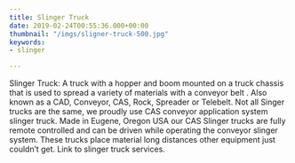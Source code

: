 ```yaml
---
title: Slinger Truck
date: 2019-02-24T00:55:36.000+00:00
thumbnail: "/imgs/sligner-truck-500.jpg"
keywords:
- slinger

---
```

Slinger Truck: A truck with a hopper and boom mounted on a truck chassis that is used to spread a variety of materials with a conveyor belt . Also known as a CAD, Conveyor, CAS, Rock, Spreader or Telebelt. Not all Singer trucks are the same, we proudly use CAS conveyor application system slinger truck. Made in Eugene, Oregon USA our CAS Slinger trucks are fully remote controlled and can be driven while operating the conveyor slinger system. These trucks place material long distances other equipment just couldn’t get. Link to slinger truck services.